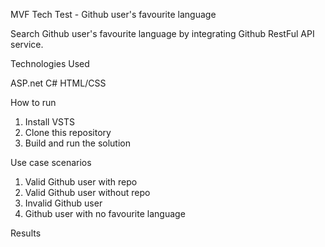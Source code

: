 MVF Tech Test - Github user's favourite language

Search Github user's favourite language by integrating Github RestFul API service.

Technologies Used

ASP.net
C#
HTML/CSS

How to run

1. Install VSTS
2. Clone this repository
3. Build and run the solution

Use case scenarios

1. Valid Github user with repo
2. Valid Github user without repo
3. Invalid Github user
4. Github user with no favourite language
 

Results

 
 
 
 






	